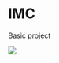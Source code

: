 # IMC
Basic project

<img src="https://github.com/Melissa-Lindince/IMC-Project/blob/main/finished-project.gif">
